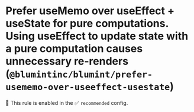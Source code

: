 # Prefer useMemo over useEffect + useState for pure computations. Using useEffect to update state with a pure computation causes unnecessary re-renders (`@blumintinc/blumint/prefer-usememo-over-useeffect-usestate`)

💼 This rule is enabled in the ✅ `recommended` config.

<!-- end auto-generated rule header -->
